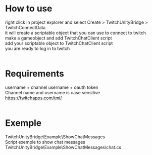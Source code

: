 # How to use 
right click in project explorer and select Create > TwitchUnityBridge > TwitchConnectData<br>
it will create a scriptable object that you can use to connect to twitch<br>
make a gameobject and add TwitchChatClient script<br>
add your scriptable object to TwitchChatClient script<br>
you are ready to log in to twitch<br><br>

# Requirements
username + channel username + oauth token<br>
Channel name and username is case sensitive<br>
https://twitchapps.com/tmi/<br><br>


# Exemple

TwitchUnityBridge\Example\ShowChatMessages<br>
Script exemple to show chat messages<br>
TwitchUnityBridge\Example\ShowChatMessages\chat.cs<br>